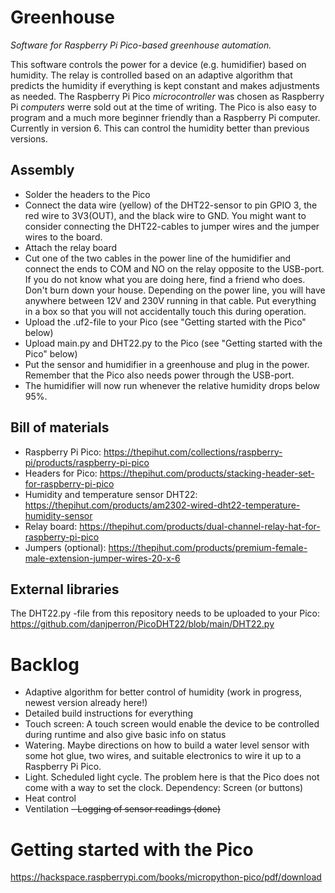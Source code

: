 # Greenhouse
*Software for Raspberry Pi Pico-based greenhouse automation.*

This software controls the power for a device (e.g. humidifier) based on humidity. The relay is controlled based on an adaptive algorithm that predicts the humidity if everything is kept constant and makes adjustments as needed.
The Raspberry Pi Pico *microcontroller* was chosen as Raspberry Pi *computers* werre sold out at the time of writing. The Pico is also easy to program and a much more beginner friendly than a Raspberry Pi computer.
Currently in version 6. This can control the humidity better than previous versions.


## Assembly
- Solder the headers to the Pico
- Connect the data wire (yellow) of the DHT22-sensor to pin GPIO 3, the red wire to 3V3(OUT), and the black wire to GND. You might want to consider connecting the DHT22-cables to jumper wires and the jumper wires to the board.
- Attach the relay board
- Cut one of the two cables in the power line of the humidifier and connect the ends to COM and NO on the relay opposite to the USB-port. If you do not know what you are doing here, find a friend who does. Don't burn down your house. Depending on the power line, you will have anywhere between 12V and 230V running in that cable. Put everything in a box so that you will not accidentally touch this during operation.
- Upload the .uf2-file to your Pico (see "Getting started with the Pico" below)
- Upload main.py and DHT22.py to the Pico (see "Getting started with the Pico" below)
- Put the sensor and humidifier in a greenhouse and plug in the power. Remember that the Pico also needs power through the USB-port.
- The humidifier will now run whenever the relative humidity drops below 95%.


## Bill of materials
- Raspberry Pi Pico: https://thepihut.com/collections/raspberry-pi/products/raspberry-pi-pico
- Headers for Pico: https://thepihut.com/products/stacking-header-set-for-raspberry-pi-pico
- Humidity and temperature sensor DHT22: https://thepihut.com/products/am2302-wired-dht22-temperature-humidity-sensor
- Relay board: https://thepihut.com/products/dual-channel-relay-hat-for-raspberry-pi-pico
- Jumpers (optional): https://thepihut.com/products/premium-female-male-extension-jumper-wires-20-x-6


## External libraries
The DHT22.py -file from this repository needs to be uploaded to your Pico:
https://github.com/danjperron/PicoDHT22/blob/main/DHT22.py

# Backlog
- Adaptive algorithm for better control of humidity (work in progress, newest version already here!)
- Detailed build instructions for everything
- Touch screen: A touch screen would enable the device to be controlled during runtime and also give basic info on status
- Watering. Maybe directions on how to build a water level sensor with some hot glue, two wires, and suitable electronics to wire it up to a Raspberry Pi Pico.
- Light. Scheduled light cycle. The problem here is that the Pico does not come with a way to set the clock. Dependency: Screen (or buttons)
- Heat control
- Ventilation
~~- Logging of sensor readings (done)~~

# Getting started with the Pico
https://hackspace.raspberrypi.com/books/micropython-pico/pdf/download
